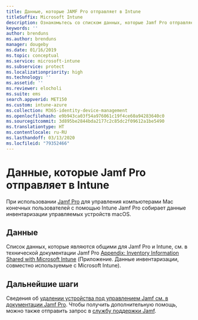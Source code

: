 ```yaml
---
title: Данные, которые JAMF Pro отправляет в Intune
titleSuffix: Microsoft Intune
description: Ознакомьтесь со списком данных, которые Jamf Pro отправляет в Microsoft Intune, когда вы выполняете интеграцию с Jamf Pro для управления компьютерами Macs с помощью Intune.
keywords: ''
author: brenduns
ms.author: brenduns
manager: dougeby
ms.date: 01/16/2019
ms.topic: conceptual
ms.service: microsoft-intune
ms.subservice: protect
ms.localizationpriority: high
ms.technology: ''
ms.assetid: ''
ms.reviewer: elocholi
ms.suite: ems
search.appverid: MET150
ms.custom: intune-azure
ms.collection: M365-identity-device-management
ms.openlocfilehash: e9b943ca03f54a976061c19f4ce60a94283640c0
ms.sourcegitcommit: 3d895be2844bda2177c2c85dc2f09612a1be5490
ms.translationtype: HT
ms.contentlocale: ru-RU
ms.lasthandoff: 03/13/2020
ms.locfileid: "79352466"
---
```

# <a name="data-jamf-pro-sends-to-intune"></a>Данные, которые Jamf Pro отправляет в Intune

При использовании [Jamf Pro](https://www.jamf.com) для управления компьютерами Mac конечных пользователей с помощью Intune Jamf Pro собирает данные инвентаризации управляемых устройств macOS. 

## <a name="data"></a>Данные  
Список данных, которые являются общими для Jamf Pro и Intune, см. в технической документации Jamf Pro [Appendix: Inventory Information Shared with Microsoft Intune](https://docs.jamf.com/technical-papers/jamf-pro/microsoft-intune/10.9.0/Appendix__Inventory_Information_Shared_with_Microsoft_Intune.html) (Приложение. Данные инвентаризации, совместно используемые с Microsoft Intune). 

<!--  
Jamf Pro reports the following information to Intune:  

* Device Azure AD ID
* JAMF Inventory State (inventory state of a computer checked in with Jamf Pro within the last 24 hours)
* OS Version
* User Azure AD ID
* Encrypted (FileVault 2)
* Gatekeeper Status
* Password: minimum number of character sets
* Password expiration (days)
* Password Type - simple, alphanumeric, or unknown
* Prevent Auto Login
* Required Passcode Length
* Password: number of previous passwords to prevent reuse
* System Integrity Protection
* Last Check-In Time
* Architecture Type
* Available RAM Slots
* Battery Capacity
* Boot ROM
* Bus Speed
* Cache Size
* Device Name
* Domain Join
* Jamf ID
* MAC address
* Make
* Model
* Model Identifier
* NIC Speed
* Number of Cores
* Number of Processors
* OS
* Platform
* Processor Speed
* Processor Type
* Secondary MAC Address
* Serial Number
* SMC Version
* Total RAM
* UDID
* User Email
--> 

<!-- 
You can remove a Jamf-managed device from the Intune console by selecting **Delete** in the **All devices** view. Bulk device deletion can be enabled by selecting multiple devices and clicking **Delete**.
-->

## <a name="next-steps"></a>Дальнейшие шаги
Сведения об [удалении устройства под управлением Jamf см. в документации Jamf Pro](https://www.jamf.com/jamf-nation/articles/80/unmanaging-computers-while-preserving-their-inventory-information). Чтобы получить дополнительную помощь, можно также отправить запрос в [службу поддержки Jamf](https://www.jamf.com/support/). 

